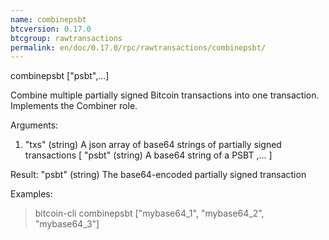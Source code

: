 ```yaml
---
name: combinepsbt
btcversion: 0.17.0
btcgroup: rawtransactions
permalink: en/doc/0.17.0/rpc/rawtransactions/combinepsbt/
---
```


combinepsbt ["psbt",...]

Combine multiple partially signed Bitcoin transactions into one transaction.
Implements the Combiner role.

Arguments:
1. "txs"                   (string) A json array of base64 strings of partially signed transactions
    [
      "psbt"             (string) A base64 string of a PSBT
      ,...
    ]

Result:
  "psbt"          (string) The base64-encoded partially signed transaction

Examples:
> bitcoin-cli combinepsbt ["mybase64_1", "mybase64_2", "mybase64_3"]


